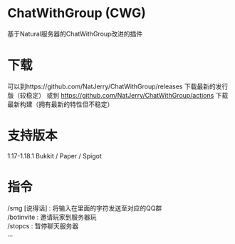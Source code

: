 # ChatWithGroup (CWG)
基于Natural服务器的ChatWithGroup改进的插件
# 下载
可以到https://github.com/NatJerry/ChatWithGroup/releases 下载最新的发行版（较稳定）
或到 https://github.com/NatJerry/ChatWithGroup/actions 下载最新构建（拥有最新的特性但不稳定）
# 支持版本
1.17-1.18.1
Bukkit / Paper / Spigot
# 指令
/smg [说得话] : 将输入在里面的字符发送至对应的QQ群  
/botinvite : 邀请玩家到服务器玩  
/stopcs : 暂停聊天服务器  
...

